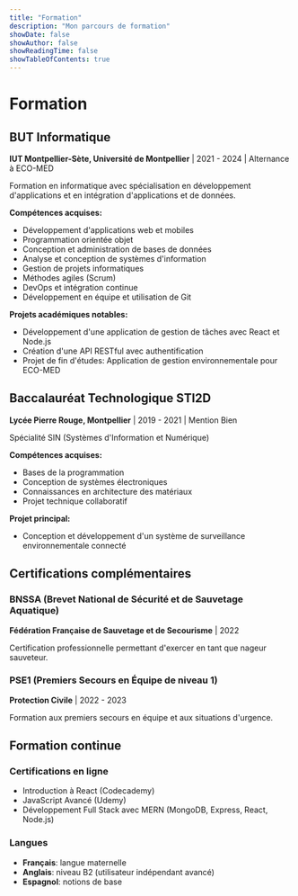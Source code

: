 ```yaml
---
title: "Formation"
description: "Mon parcours de formation"
showDate: false
showAuthor: false
showReadingTime: false
showTableOfContents: true
---
```


# Formation

## BUT Informatique
**IUT Montpellier-Sète, Université de Montpellier** | 2021 - 2024 | Alternance à ECO-MED

Formation en informatique avec spécialisation en développement d'applications et en intégration d'applications et de données.

**Compétences acquises:**
- Développement d'applications web et mobiles
- Programmation orientée objet
- Conception et administration de bases de données
- Analyse et conception de systèmes d'information
- Gestion de projets informatiques
- Méthodes agiles (Scrum)
- DevOps et intégration continue
- Développement en équipe et utilisation de Git

**Projets académiques notables:**
- Développement d'une application de gestion de tâches avec React et Node.js
- Création d'une API RESTful avec authentification
- Projet de fin d'études: Application de gestion environnementale pour ECO-MED

## Baccalauréat Technologique STI2D
**Lycée Pierre Rouge, Montpellier** | 2019 - 2021 | Mention Bien

Spécialité SIN (Systèmes d'Information et Numérique)

**Compétences acquises:**
- Bases de la programmation
- Conception de systèmes électroniques
- Connaissances en architecture des matériaux
- Projet technique collaboratif

**Projet principal:**
- Conception et développement d'un système de surveillance environnementale connecté

## Certifications complémentaires

### BNSSA (Brevet National de Sécurité et de Sauvetage Aquatique)
**Fédération Française de Sauvetage et de Secourisme** | 2022

Certification professionnelle permettant d'exercer en tant que nageur sauveteur.

### PSE1 (Premiers Secours en Équipe de niveau 1)
**Protection Civile** | 2022 - 2023

Formation aux premiers secours en équipe et aux situations d'urgence.

## Formation continue

### Certifications en ligne
- Introduction à React (Codecademy)
- JavaScript Avancé (Udemy)
- Développement Full Stack avec MERN (MongoDB, Express, React, Node.js)

### Langues
- **Français**: langue maternelle
- **Anglais**: niveau B2 (utilisateur indépendant avancé)
- **Espagnol**: notions de base